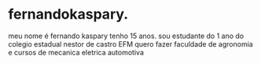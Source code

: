 # fernandokaspary.
meu nome é fernando kaspary tenho 15 anos.
sou estudante do 1 ano do colegio estadual nestor de castro EFM 
quero fazer faculdade de agronomia e cursos de mecanica eletrica automotiva 

